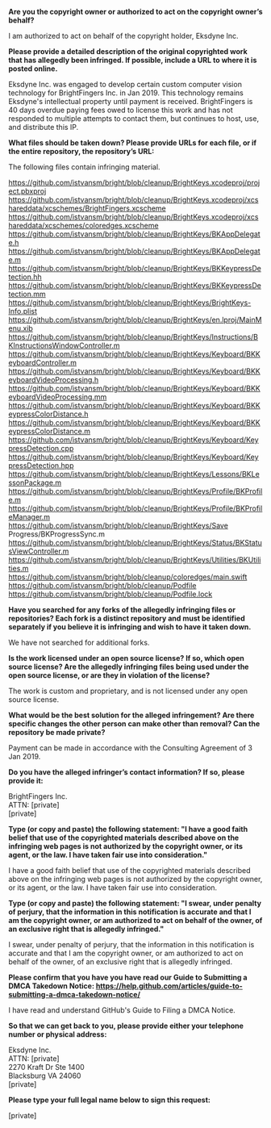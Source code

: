 **Are you the copyright owner or authorized to act on the copyright owner’s behalf?**    
  
I am authorized to act on behalf of the copyright holder, Eksdyne Inc.    
  
**Please provide a detailed description of the original copyrighted work that has allegedly been infringed. If possible, include a URL to where it is posted online.**    
  
Eksdyne Inc. was engaged to develop certain custom computer vision technology for BrightFingers Inc. in Jan 2019. This technology remains Eksdyne's intellectual property until payment is received. BrightFingers is 40 days overdue paying fees owed to license this work and has not responded to multiple attempts to contact them, but continues to host, use, and distribute this IP.  
  
**What files should be taken down? Please provide URLs for each file, or if the entire repository, the repository’s URL:**  
  
The following files contain infringing material.  
  
https://github.com/istvansm/bright/blob/cleanup/BrightKeys.xcodeproj/project.pbxproj   
https://github.com/istvansm/bright/blob/cleanup/BrightKeys.xcodeproj/xcshareddata/xcschemes/BrightFingers.xcscheme   
https://github.com/istvansm/bright/blob/cleanup/BrightKeys.xcodeproj/xcshareddata/xcschemes/coloredges.xcscheme   
https://github.com/istvansm/bright/blob/cleanup/BrightKeys/BKAppDelegate.h   
https://github.com/istvansm/bright/blob/cleanup/BrightKeys/BKAppDelegate.m   
https://github.com/istvansm/bright/blob/cleanup/BrightKeys/BKKeypressDetection.hh   
https://github.com/istvansm/bright/blob/cleanup/BrightKeys/BKKeypressDetection.mm   
https://github.com/istvansm/bright/blob/cleanup/BrightKeys/BrightKeys-Info.plist   
https://github.com/istvansm/bright/blob/cleanup/BrightKeys/en.lproj/MainMenu.xib   
https://github.com/istvansm/bright/blob/cleanup/BrightKeys/Instructions/BKInstructionsWindowController.m   
https://github.com/istvansm/bright/blob/cleanup/BrightKeys/Keyboard/BKKeyboardController.m   
https://github.com/istvansm/bright/blob/cleanup/BrightKeys/Keyboard/BKKeyboardVideoProcessing.h   
https://github.com/istvansm/bright/blob/cleanup/BrightKeys/Keyboard/BKKeyboardVideoProcessing.mm   
https://github.com/istvansm/bright/blob/cleanup/BrightKeys/Keyboard/BKKeypressColorDistance.h   
https://github.com/istvansm/bright/blob/cleanup/BrightKeys/Keyboard/BKKeypressColorDistance.m   
https://github.com/istvansm/bright/blob/cleanup/BrightKeys/Keyboard/KeypressDetection.cpp   
https://github.com/istvansm/bright/blob/cleanup/BrightKeys/Keyboard/KeypressDetection.hpp   
https://github.com/istvansm/bright/blob/cleanup/BrightKeys/Lessons/BKLessonPackage.m   
https://github.com/istvansm/bright/blob/cleanup/BrightKeys/Profile/BKProfile.m   
https://github.com/istvansm/bright/blob/cleanup/BrightKeys/Profile/BKProfileManager.m   
https://github.com/istvansm/bright/blob/cleanup/BrightKeys/Save Progress/BKProgressSync.m   
https://github.com/istvansm/bright/blob/cleanup/BrightKeys/Status/BKStatusViewController.m   
https://github.com/istvansm/bright/blob/cleanup/BrightKeys/Utilities/BKUtilities.m   
https://github.com/istvansm/bright/blob/cleanup/coloredges/main.swift   
https://github.com/istvansm/bright/blob/cleanup/Podfile   
https://github.com/istvansm/bright/blob/cleanup/Podfile.lock  
  
**Have you searched for any forks of the allegedly infringing files or repositories? Each fork is a distinct repository and must be identified separately if you believe it is infringing and wish to have it taken down.**  
  
We have not searched for additional forks.  
  
**Is the work licensed under an open source license? If so, which open source license? Are the allegedly infringing files being used under the open source license, or are they in violation of the license?**  
  
The work is custom and proprietary, and is not licensed under any open source license.  
  
**What would be the best solution for the alleged infringement? Are there specific changes the other person can make other than removal? Can the repository be made private?**  
  
Payment can be made in accordance with the Consulting Agreement of 3 Jan 2019.  
  
**Do you have the alleged infringer’s contact information? If so, please provide it:**  
  
BrightFingers Inc.     
ATTN: [private]  
[private]  
  
**Type (or copy and paste) the following statement: "I have a good faith belief that use of the copyrighted materials described above on the infringing web pages is not authorized by the copyright owner, or its agent, or the law. I have taken fair use into consideration."**  
  
I have a good faith belief that use of the copyrighted materials described above on the infringing web pages is not authorized by the copyright owner, or its agent, or the law. I have taken fair use into consideration.  
  
**Type (or copy and paste) the following statement: "I swear, under penalty of perjury, that the information in this notification is accurate and that I am the copyright owner, or am authorized to act on behalf of the owner, of an exclusive right that is allegedly infringed."**  
  
I swear, under penalty of perjury, that the information in this notification is accurate and that I am the copyright owner, or am authorized to act on behalf of the owner, of an exclusive right that is allegedly infringed.  
  
**Please confirm that you have you have read our Guide to Submitting a DMCA Takedown Notice: https://help.github.com/articles/guide-to-submitting-a-dmca-takedown-notice/**  
  
I have read and understand GitHub's Guide to Filing a DMCA Notice.  
  
**So that we can get back to you, please provide either your telephone number or physical address:**  
  
Eksdyne Inc.   
ATTN: [private]     
2270 Kraft Dr Ste 1400   
Blacksburg VA 24060   
[private]  
  
**Please type your full legal name below to sign this request:**  
  
[private]
